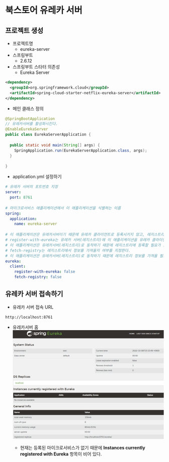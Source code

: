 # 북스토어 유레카 서버

## 프로젝트 생성

- 프로젝트명
  - eureka-server
- 스프링부트
  - 2.6.12
- 스프링부트 스타터 의존성
  - Eureka Server

```xml
<dependency>
  <groupId>org.springframework.cloud</groupId>
  <artifactId>spring-cloud-starter-netflix-eureka-server</artifactId>
</dependency>
```

- 메인 클래스 정의

```java
@SpringBootApplication
// 유레카서버를 활성화시킨다.
@EnableEurekaServer
public class EurekaServerApplication {

  public static void main(String[] args) {
    SpringApplication.run(EurekaServerApplication.class, args);
  }

}
```

- application.yml 설정하기

```yml
# 유레카 서버의 포트번호 지정
server:
  port: 8761
  
# 마이크로서비스 애플리케이션에서 이 애플리케이션을 식별하는 이름
spring:
  application:
    name: eureka-server
    
# 이 애플리케이션은 유레카서버이기 때문에 유레카 클라이언트로 등록시키지 않고, 레지스트리 정보를 요청하지 않는다.
# register-with-eureka는 유레카 서버(레지스트리)에 이 애플리케이션을 유레카 클라이언트로 등록할지 여부를 지정한다.
# 이 애플리케이션은 유레카서버(레지스트리)로 동작하기 때문에 레지스트리에 등록할 필요가 없다.
# fetch-registry는 레지스트리에서 정보를 가져올지 여부를 지정한다.
# 이 애플리케이션은 유레카서버(레지스트리)로 동작하기 때문에 레지스트리 정보를 가져올 필요가 없다.
eureka:
  client:
    register-with-eureka: false
    fetch-registry: false
```

## 유레카 서버 접속하기

- 유레카 서버 접속 URL

```text
http://localhost:8761
```

- 유레카서버 홈
![북스토어 유레카 서버 홈](../images/bookstore-eureka-server-home.png)

  - 현재는 등록된 마이크로서비스가 없기 때문에 **Instances currently registered with Eureka** 항목이 비어 있다.
